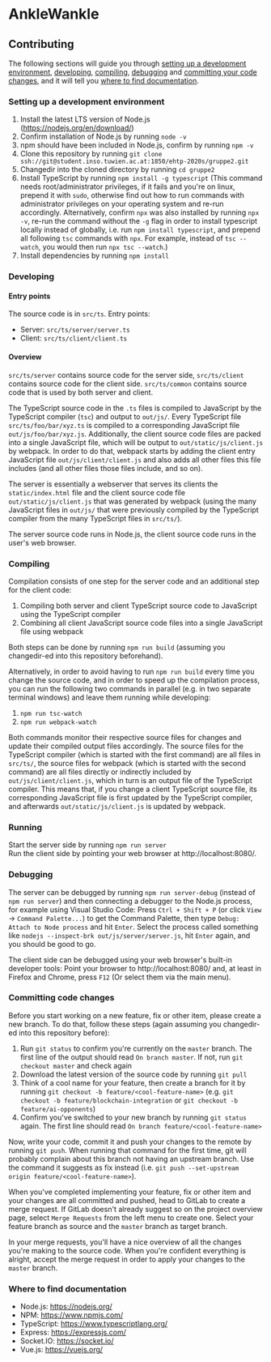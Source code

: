 # AnkleWankle

## Contributing

The following sections will guide you through [setting up a development environment](#dev-env), [developing](#dev), [compiling](#dev-compiling), [debugging](#dev-debug) and [committing your code changes](#dev-committing), and it will tell you [where to find documentation](#dev-doc).

### Setting up a development environment<a name="dev-env"></a>
1. Install the latest LTS version of Node.js (https://nodejs.org/en/download/)
2. Confirm installation of Node.js by running `node -v`
3. npm should have been included in Node.js, confirm by running `npm -v`
4. Clone this repository by running `git clone ssh://git@student.inso.tuwien.ac.at:1850/ehtp-2020s/gruppe2.git`
5. Changedir into the cloned directory by running `cd gruppe2`
6. Install TypeScript by running `npm install -g typescript` (This command needs root/administrator privileges, if it fails and you're on linux, prepend it with `sudo`, otherwise find out how to run commands with administrator privileges on your operating system and re-run accordingly. Alternatively, confirm `npx` was also installed by running `npx -v`, re-run the command without the `-g` flag in order to install typescript locally instead of globally, i.e. run `npm install typescript`, and prepend all following `tsc` commands with `npx`. For example, instead of `tsc --watch`, you would then run `npx tsc --watch`.)
7. Install dependencies by running `npm install`

### Developing<a name="dev"></a>

#### Entry points

The source code is in `src/ts`. Entry points:
- Server: `src/ts/server/server.ts`
- Client: `src/ts/client/client.ts`

#### Overview

`src/ts/server` contains source code for the server side, `src/ts/client` contains source code for the client side. `src/ts/common` contains source code that is used by both server and client.

The TypeScript source code in the `.ts` files is compiled to JavaScript by the TypeScript compiler (`tsc`) and output to `out/js/`. Every TypeScript file `src/ts/foo/bar/xyz.ts` is compiled to a corresponding JavaScript file `out/js/foo/bar/xyz.js`.
Additionally, the client source code files are packed into a single JavaScript file, which will be output to `out/static/js/client.js` by webpack. In order to do that, webpack starts by adding the client entry JavaScript file `out/js/client/client.js` and also adds all other files this file includes (and all other files those files include, and so on).

The server is essentially a webserver that serves its clients the `static/index.html` file and the client source code file `out/static/js/client.js` that was generated by webpack (using the many JavaScript files in `out/js/` that were previously compiled by the TypeScript compiler from the many TypeScript files in `src/ts/`).

The server source code runs in Node.js, the client source code runs in the user's web browser.

### Compiling<a name="dev-compiling"></a>

Compilation consists of one step for the server code and an additional step for the client code:
1. Compiling both server and client TypeScript source code to JavaScript using the TypeScript compiler
2. Combining all client JavaScript source code files into a single JavaScript file using webpack

Both steps can be done by running `npm run build` (assuming you changedir-ed into this repository beforehand).

Alternatively, in order to avoid having to run `npm run build` every time you change the source code, and in order to speed up the compilation process, you can run the following two commands in parallel (e.g. in two separate terminal windows) and leave them running while developing:
1. `npm run tsc-watch`
2. `npm run webpack-watch`

Both commands monitor their respective source files for changes and update their compiled output files accordingly. The source files for the TypeScript compiler (which is started with the first command) are all files in `src/ts/`, the source files for webpack (which is started with the second command) are all files directly or indirectly included by `out/js/client/client.js`, which in turn is an output file of the TypeScript compiler.
This means that, if you change a client TypeScript source file, its corresponding JavaScript file is first updated by the TypeScript compiler, and afterwards `out/static/js/client.js` is updated by webpack.

### Running

Start the server side by running `npm run server`<br>
Run the client side by pointing your web browser at http://localhost:8080/.

### Debugging<a name="dev-debug"></a>

The server can be debugged by running `npm run server-debug` (instead of `npm run server`) and then connecting a debugger to the Node.js process, for example using Visual Studio Code: Press `Ctrl + Shift + P` (or click `View` -> `Command Palette...`) to get the Command Palette, then type `Debug: Attach to Node process` and hit `Enter`. Select the process called something like `nodejs --inspect-brk out/js/server/server.js`, hit `Enter` again, and you should be good to go.

The client side can be debugged using your web browser's built-in developer tools: Point your browser to http://localhost:8080/ and, at least in Firefox and Chrome, press `F12` (Or select them via the main menu).

### Committing code changes<a name="dev-committing"></a>

Before you start working on a new feature, fix or other item, please create a new branch. To do that, follow these steps (again assuming you changedir-ed into this repository before):
1. Run `git status` to confirm you're currently on the `master` branch. The first line of the output should read `On branch master`. If not, run `git checkout master` and check again
2. Download the latest version of the source code by running `git pull`
3. Think of a cool name for your feature, then create a branch for it by running `git checkout -b feature/<cool-feature-name>` (e.g. `git checkout -b feature/blockchain-integration` or `git checkout -b feature/ai-opponents`)
4. Confirm you've switched to your new branch by running `git status` again. The first line should read `On branch feature/<cool-feature-name>`

Now, write your code, commit it and push your changes to the remote by running `git push`. When running that command for the first time, git will probably complain about this branch not having an upstream branch. Use the command it suggests as fix instead (i.e. `git push --set-upstream origin feature/<cool-feature-name>`).

When you've completed implementing your feature, fix or other item and your changes are all committed and pushed, head to GitLab to create a merge request. If GitLab doesn't already suggest so on the project overview page, select `Merge Requests` from the left menu to create one. Select your feature branch as source and the `master` branch as target branch.

In your merge requests, you'll have a nice overview of all the changes you're making to the source code. When you're confident everything is alright, accept the merge request in order to apply your changes to the `master` branch.

### Where to find documentation<a name="dev-doc"></a>

- Node.js: https://nodejs.org/
- NPM: https://www.npmjs.com/
- TypeScript: https://www.typescriptlang.org/
- Express: https://expressjs.com/
- Socket<span>.</span>IO: https://socket.io/
- Vue.js: https://vuejs.org/